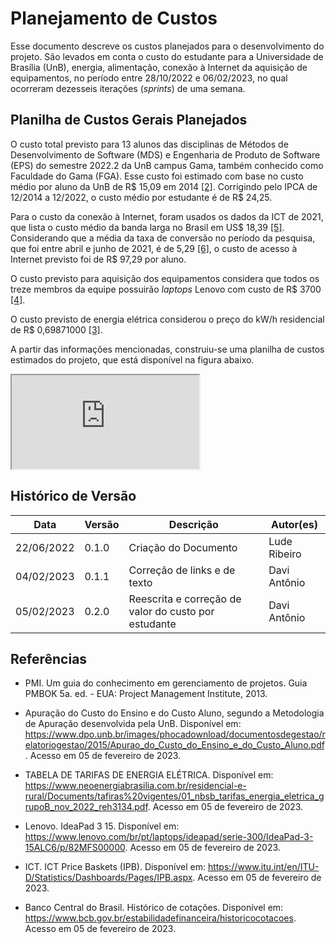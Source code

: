 # Planejamento de Custos

Esse documento descreve os custos planejados para o desenvolvimento do projeto. São levados em conta o custo do estudante para a Universidade de Brasília (UnB), energia, alimentação, conexão à Internet da aquisição de equipamentos, no período entre 28/10/2022 e 06/02/2023, no qual ocorreram dezesseis iterações (*sprints*) de uma semana.


## Planilha de Custos Gerais Planejados

O custo total previsto para 13 alunos das disciplinas de Métodos de Desenvolvimento de Software (MDS) e Engenharia de Produto de Software (EPS) do semestre 2022.2 da UnB campus Gama, também conhecido como Faculdade do Gama (FGA). Esse custo foi estimado com base no custo médio por aluno da UnB de R$ 15,09 em 2014 [[2]](#2). Corrigindo pelo IPCA de 12/2014 a 12/2022, o custo médio por estudante é  de R$ 24,25.

Para o custo da conexão à Internet, foram usados os dados da ICT de 2021, que lista o custo médio da banda larga no Brasil em US$ 18,39 [[5]](#5). Considerando que a média da taxa de conversão no período da pesquisa, que foi entre abril e junho de 2021, é de 5,29 [[6]](#6), o custo de acesso à Internet previsto foi de R$ 97,29 por aluno.

O custo previsto para aquisição dos equipamentos considera que todos os treze membros da equipe possuirão *laptops* Lenovo com custo de R$ 3700 [[4]](#4).

O custo previsto de energia elétrica considerou o preço do kW/h residencial de R$ 0,69871000 [[3]](#3).

A partir das informações mencionadas, construiu-se uma planilha de custos estimados do projeto, que está disponível na figura abaixo.

<iframe src="https://docs.google.com/spreadsheets/d/e/2PACX-1vQA7vTXA4-wLEB9KS06dt1w6nm_amLbdZ5cXWVZGNSCWF2N4Nq6BVB3gu3rajDIbTVW5LjWkez7yNvM/pubhtml?gid=602157328&amp;single=true&amp;widget=true&amp;headers=false"></iframe>

## Histórico de Versão

| Data       | Versão | Descrição                                            | Autor(es)                                    |
| ---------- | ------ | ---------------------------------------------------- | -------------------------------------------- |
| 22/06/2022 | 0.1.0  | Criação do Documento                                 | Lude Ribeiro                                 |
| 04/02/2023 | 0.1.1  | Correção de links e de texto                         | Davi Antônio                                 |
| 05/02/2023 | 0.2.0  | Reescrita e correção de valor do custo por estudante | Davi Antônio                                 |

## Referências

- PMI. Um guia do conhecimento em gerenciamento de projetos. Guia PMBOK 5a. ed. - EUA: Project Management Institute, 2013. <a name="1"></a>

- Apuração do Custo do Ensino e do Custo Aluno, segundo a Metodologia de Apuração desenvolvida pela UnB. Disponível em: <https://www.dpo.unb.br/images/phocadownload/documentosdegestao/relatoriogestao/2015/Apurao_do_Custo_do_Ensino_e_do_Custo_Aluno.pdf>. Acesso em 05 de fevereiro de 2023. <a name="2"></a>

- TABELA DE TARIFAS DE ENERGIA ELÉTRICA. Disponível em: <https://www.neoenergiabrasilia.com.br/residencial-e-rural/Documents/tafiras%20vigentes/01_nbsb_tarifas_energia_eletrica_grupoB_nov_2022_reh3134.pdf>. Acesso em 05 de fevereiro de 2023. <a name="3"></a>

- Lenovo. IdeaPad 3 15. Disponível em: <https://www.lenovo.com/br/pt/laptops/ideapad/serie-300/IdeaPad-3-15ALC6/p/82MFS00000>. Acesso em 05 de fevereiro de 2023. <a name="4"></a>

- ICT. ICT Price Baskets (IPB). Disponível em: <https://www.itu.int/en/ITU-D/Statistics/Dashboards/Pages/IPB.aspx>. Acesso em 05 de fevereiro de 2023. <a name="5"></a>

- Banco Central do Brasil. Histórico de cotações. Disponível em: <https://www.bcb.gov.br/estabilidadefinanceira/historicocotacoes>. Acesso em 05 de fevereiro de 2023. <a name="6"></a>